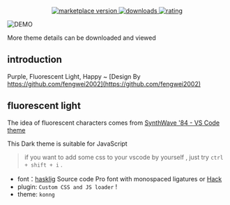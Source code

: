 
<p align="center">
  <!-- marketplace version -->
  <a href="https://marketplace.visualstudio.com/items?itemName=OvO.konng">
    <img alt="marketplace version" src="https://img.shields.io/visual-studio-marketplace/v/OvO.konng?style=for-the-badge">
  </a>
  <!-- downloads -->
  <a href="https://marketplace.visualstudio.com/items?itemName=OvO.konng">
    <img alt="downloads" src="https://img.shields.io/visual-studio-marketplace/azure-devops/installs/total/OvO.konng?style=for-the-badge">
  </a>
  <!-- rating -->
  <a href="https://marketplace.visualstudio.com/items?itemName=OvO.konng">
    <img alt="rating" src="https://img.shields.io/visual-studio-marketplace/stars/OvO.konng?maxAge=86400&style=for-the-badge&labelColor=1C1E26&color=F7B3A1">
    
  </a>
</p>

![DEMO](https://raw.githubusercontent.com/fengwei2002/vscode-theme-KONNG/master/demo.png)

More theme details can be downloaded and viewed

## introduction

Purple, Fluorescent Light, Happy ~ [Design By https://github.com/fengwei2002](https://github.com/fengwei2002)

## fluorescent light

The idea of fluorescent characters comes from [SynthWave '84 - VS Code theme](https://github.com/robb0wen/synthwave-vscode)

This Dark theme is suitable for JavaScript

> if you want to add some css to your vscode by yourself , just try `ctrl + shift + i` .

- font：[hasklig](https://github.com/i-tu/Hasklig)  Source code Pro font with monospaced ligatures or [Hack](https://github.com/source-foundry/Hack)  
- plugin: `Custom CSS and JS loader` !     
- theme: `konng`   